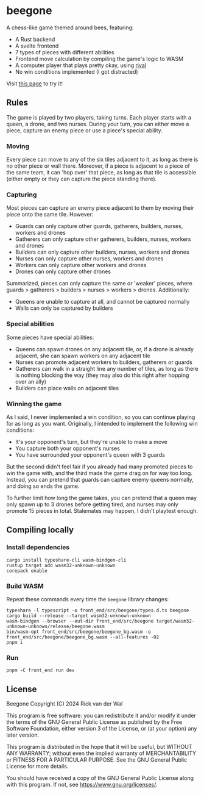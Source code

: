 # beegone

A chess-like game themed around bees, featuring:

- A Rust backend
- A svelte frontend
- 7 types of pieces with different abilities
- Frontend move calculation by compiling the game's logic to WASM
- A computer player that plays pretty okay, using [rival](https://github.com/Tortoaster/rival)
- No win conditions implemented (I got distracted)

Visit [this page](https://beegone.tortoaster.com/) to try it!

## Rules

The game is played by two players, taking turns. Each player starts with a queen, a drone, and two nurses. During your turn, you can either move a piece, capture an enemy piece or use a piece's special ability.

### Moving

Every piece can move to any of the six tiles adjacent to it, as long as there is no other piece or wall there. Moreover, if a piece is adjacent to a piece of the same team, it can 'hop over' that piece, as long as that tile is accessible (either empty or they can capture the piece standing there). 

### Capturing

Most pieces can capture an enemy piece adjacent to them by moving their piece onto the same tile. However:

* Guards can only capture other guards, gatherers, builders, nurses, workers and drones
* Gatherers can only capture other gatherers, builders, nurses, workers and drones
* Builders can only capture other builders, nurses, workers and drones
* Nurses can only capture other nurses, workers and drones
* Workers can only capture other workers and drones
* Drones can only capture other drones

Summarized, pieces can only capture the same or 'weaker' pieces, where guards > gatherers > builders > nurses > workers > drones. Additionally:

* Queens are unable to capture at all, and cannot be captured normally
* Walls can only be captured by builders

### Special abilities

Some pieces have special abilities:

* Queens can spawn drones on any adjacent tile, or, if a drone is already adjacent, she can spawn workers on any adjacent tile
* Nurses can promote adjacent workers to builders, gatherers or guards
* Gatherers can walk in a straight line any number of tiles, as long as there is nothing blocking the way (they may also do this right after hopping over an ally)
* Builders can place walls on adjacent tiles

### Winning the game

As I said, I never implemented a win condition, so you can continue playing for as long as you want. Originally, I intended to implement the following win conditions:

* It's your opponent's turn, but they're unable to make a move
* You capture both your opponent's nurses
* You have surrounded your opponent's queen with 3 guards

But the second didn't feel fair if you already had many promoted pieces to win the game with, and the third made the game drag on for way too long. Instead, you can pretend that guards can capture enemy queens normally, and doing so ends the game.

To further limit how long the game takes, you can pretend that a queen may only spawn up to 3 drones before getting tired, and nurses may only promote 15 pieces in total. Stalemates may happen, I didn't playtest enough.

## Compiling locally

### Install dependencies

```shell
cargo install typeshare-cli wasm-bindgen-cli
rustup target add wasm32-unknown-unknown
corepack enable
```

### Build WASM

Repeat these commands every time the `beegone` library changes:

```shell
typeshare -l typescript -o front_end/src/beegone/types.d.ts beegone
cargo build --release --target wasm32-unknown-unknown
wasm-bindgen --browser --out-dir front_end/src/beegone target/wasm32-unknown-unknown/release/beegone.wasm
bin/wasm-opt front_end/src/beegone/beegone_bg.wasm -o front_end/src/beegone/beegone_bg.wasm --all-features -O2
pnpm i
```

### Run

```shell
pnpm -C front_end run dev
```

## License

Beegone
Copyright (C) 2024  Rick van der Wal

This program is free software: you can redistribute it and/or modify
it under the terms of the GNU General Public License as published by
the Free Software Foundation, either version 3 of the License, or
(at your option) any later version.

This program is distributed in the hope that it will be useful,
but WITHOUT ANY WARRANTY; without even the implied warranty of
MERCHANTABILITY or FITNESS FOR A PARTICULAR PURPOSE.  See the
GNU General Public License for more details.

You should have received a copy of the GNU General Public License
along with this program.  If not, see <https://www.gnu.org/licenses/>.
